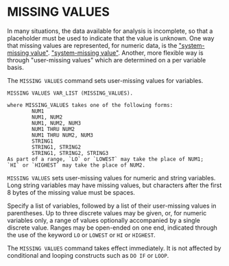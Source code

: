 # MISSING VALUES

In many situations, the data available for analysis is incomplete, so
that a placeholder must be used to indicate that the value is unknown.
One way that missing values are represented, for numeric data, is the
["system-missing value"](../language/basics/missing-values.html).
["system-missing value"](../language/basics/missing-values.html).
Another, more flexible way is through "user-missing values" which are
determined on a per variable basis.

The `MISSING VALUES` command sets user-missing values for variables.

```
MISSING VALUES VAR_LIST (MISSING_VALUES).

where MISSING_VALUES takes one of the following forms:
        NUM1
        NUM1, NUM2
        NUM1, NUM2, NUM3
        NUM1 THRU NUM2
        NUM1 THRU NUM2, NUM3
        STRING1
        STRING1, STRING2
        STRING1, STRING2, STRING3
As part of a range, `LO` or `LOWEST` may take the place of NUM1;
`HI` or `HIGHEST` may take the place of NUM2.
```

`MISSING VALUES` sets user-missing values for numeric and string
variables.  Long string variables may have missing values, but
characters after the first 8 bytes of the missing value must be
spaces.

Specify a list of variables, followed by a list of their user-missing
values in parentheses.  Up to three discrete values may be given, or,
for numeric variables only, a range of values optionally accompanied
by a single discrete value.  Ranges may be open-ended on one end,
indicated through the use of the keyword `LO` or `LOWEST` or `HI` or
`HIGHEST`.

The `MISSING VALUES` command takes effect immediately.  It is not
affected by conditional and looping constructs such as `DO IF` or
`LOOP`.

